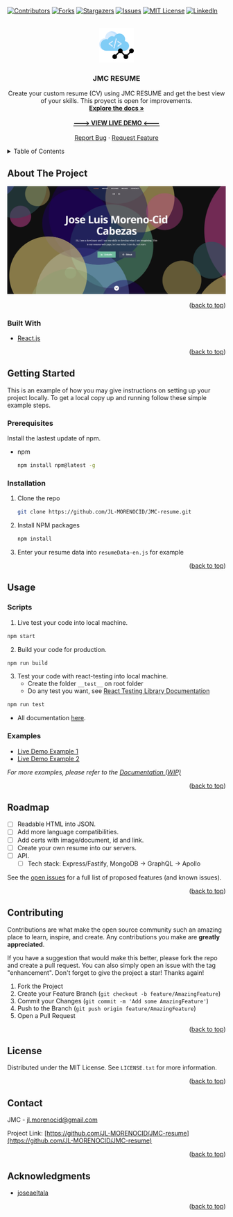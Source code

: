<div id="top"></div>



<!-- PROJECT SHIELDS -->
[![Contributors][contributors-shield]][contributors-url]
[![Forks][forks-shield]][forks-url]
[![Stargazers][stars-shield]][stars-url]
[![Issues][issues-shield]][issues-url]
[![MIT License][license-shield]][license-url]
[![LinkedIn][linkedin-shield]][linkedin-url]



<!-- PROJECT LOGO -->
<br />
<div align="center">
  <a href="https://github.com/JL-MORENOCID/JMC-resume">
    <img src="public/images/logo.png" alt="Logo" width="80" height="80">
  </a>

<h3 align="center">JMC RESUME</h3>

  <p align="center">
    Create your custom resume (CV) using JMC RESUME and get the best view of your skills. This proyect is open for improvements.
    <br />
    <a href="https://github.com/JL-MORENOCID/JMC-resume"><strong>Explore the docs »</strong></a>
    <br />
    <br />
    <a href="https://blueclouds.es/resumes/jmc/"><strong>---> VIEW LIVE DEMO <---</strong></a>
    <br />
    <br />
    <a href="https://github.com/JL-MORENOCID/JMC-resume/issues">Report Bug</a>
    ·
    <a href="https://github.com/JL-MORENOCID/JMC-resume/issues">Request Feature</a>
  </p>
</div>



<!-- TABLE OF CONTENTS -->
<details>
  <summary>Table of Contents</summary>
  <ol>
    <li>
      <a href="#about-the-project">About The Project</a>
      <ul>
        <li><a href="#built-with">Built With</a></li>
      </ul>
    </li>
    <li>
      <a href="#getting-started">Getting Started</a>
      <ul>
        <li><a href="#prerequisites">Prerequisites</a></li>
        <li><a href="#installation">Installation</a></li>
      </ul>
    </li>
    <li><a href="#usage">Usage</a></li>
    <li><a href="#roadmap">Roadmap</a></li>
    <li><a href="#contributing">Contributing</a></li>
    <li><a href="#license">License</a></li>
    <li><a href="#contact">Contact</a></li>
    <li><a href="#acknowledgments">Acknowledgments</a></li>
  </ol>
</details>



<!-- ABOUT THE PROJECT -->
## About The Project

[![JMC RESUME Screenshot][product-screenshot]](https://blueclouds.es/resumes/jmc/)

<p align="right">(<a href="#top">back to top</a>)</p>



### Built With

* [React.js](https://reactjs.org/)

<p align="right">(<a href="#top">back to top</a>)</p>



<!-- GETTING STARTED -->
## Getting Started

This is an example of how you may give instructions on setting up your project locally.
To get a local copy up and running follow these simple example steps.

### Prerequisites

Install the lastest update of npm.
* npm
  ```sh
  npm install npm@latest -g
  ```

### Installation

1. Clone the repo
   ```sh
   git clone https://github.com/JL-MORENOCID/JMC-resume.git
   ```
2. Install NPM packages
   ```sh
   npm install
   ```
3. Enter your resume data into `resumeData-en.js` for example

<p align="right">(<a href="#top">back to top</a>)</p>



<!-- USAGE EXAMPLES -->
## Usage

### Scripts

1. Live test your code into local machine.
```sh
npm start
```

2. Build your code for production.
```sh
npm run build
```

3. Test your code with react-testing into local machine.
    - Create the folder `__test__` on root folder
    - Do any test you want, see [React Testing Library Documentation](https://create-react-app.dev/docs/running-tests/)
```sh
npm run test
```

* All documentation [here](https://create-react-app.dev/docs/).

### Examples

* [Live Demo Example 1](https://blueclouds.es/resumes/jmc)
* [Live Demo Example 2](https://blueclouds.es/resumes/joseaeltala)

_For more examples, please refer to the [Documentation (WIP)](https://blueclouds.es/resumes/docs)_

<p align="right">(<a href="#top">back to top</a>)</p>



<!-- ROADMAP -->
## Roadmap

- [ ] Readable HTML into JSON.
- [ ] Add more language compatibilities.
- [ ] Add certs with image/document, id and link.
- [ ] Create your own resume into our servers.
- [ ] API.
    - [ ] Tech stack: Express/Fastify, MongoDB -> GraphQL -> Apollo

See the [open issues](https://github.com/JL-MORENOCID/JMC-resume/issues) for a full list of proposed features (and known issues).

<p align="right">(<a href="#top">back to top</a>)</p>



<!-- CONTRIBUTING -->
## Contributing

Contributions are what make the open source community such an amazing place to learn, inspire, and create. Any contributions you make are **greatly appreciated**.

If you have a suggestion that would make this better, please fork the repo and create a pull request. You can also simply open an issue with the tag "enhancement".
Don't forget to give the project a star! Thanks again!

1. Fork the Project
2. Create your Feature Branch (`git checkout -b feature/AmazingFeature`)
3. Commit your Changes (`git commit -m 'Add some AmazingFeature'`)
4. Push to the Branch (`git push origin feature/AmazingFeature`)
5. Open a Pull Request

<p align="right">(<a href="#top">back to top</a>)</p>



<!-- LICENSE -->
## License

Distributed under the MIT License. See `LICENSE.txt` for more information.

<p align="right">(<a href="#top">back to top</a>)</p>



<!-- CONTACT -->
## Contact

JMC - jl.morenocid@gmail.com

Project Link: [https://github.com/JL-MORENOCID/JMC-resume](https://github.com/JL-MORENOCID/JMC-resume)

<p align="right">(<a href="#top">back to top</a>)</p>



<!-- ACKNOWLEDGMENTS -->
## Acknowledgments

* [joseaeltala](https://github.com/joseaeltala)

<p align="right">(<a href="#top">back to top</a>)</p>



<!-- MARKDOWN LINKS & IMAGES -->
<!-- https://www.markdownguide.org/basic-syntax/#reference-style-links -->
[contributors-shield]: https://img.shields.io/github/contributors/JL-MORENOCID/JMC-resume.svg?style=for-the-badge
[contributors-url]: https://github.com/JL-MORENOCID/JMC-resume/graphs/contributors
[forks-shield]: https://img.shields.io/github/forks/JL-MORENOCID/JMC-resume.svg?style=for-the-badge
[forks-url]: https://github.com/JL-MORENOCID/JMC-resume/network/members
[stars-shield]: https://img.shields.io/github/stars/JL-MORENOCID/JMC-resume.svg?style=for-the-badge
[stars-url]: https://github.com/JL-MORENOCID/JMC-resume/stargazers
[issues-shield]: https://img.shields.io/github/issues/JL-MORENOCID/JMC-resume.svg?style=for-the-badge
[issues-url]: https://github.com/JL-MORENOCID/JMC-resume/issues
[license-shield]: https://img.shields.io/github/license/JL-MORENOCID/JMC-resume.svg?style=for-the-badge
[license-url]: https://github.com/JL-MORENOCID/JMC-resume/blob/master/LICENSE.txt
[linkedin-shield]: https://img.shields.io/badge/-LinkedIn-black.svg?style=for-the-badge&logo=linkedin&colorB=555
[linkedin-url]: https://www.linkedin.com/in/jl-morenocid
[product-screenshot]: public/images/screenshot.jpeg
